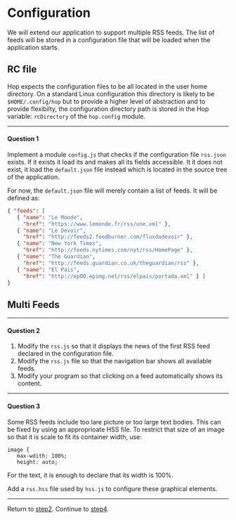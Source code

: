Configuration
=============

We will extend our application to support multiple RSS feeds. The list
of feeds will be stored in a configuration file that will be loaded
when the application starts.

RC file
-------

Hop expects the configuration files to be all located in the user
home directory. On a standard Linux configuration this directory is
likely to be `$HOME/.config/hop` but to provide a higher level of
abstraction and to provide flexibilty, the configuration directory path
is stored in the Hop variable: `rcDirectory` of the `hop.config` module.

*****************************************************************************
#### Question 1 ####

Implement a module `config.js` that checks if the configuration file
`rss.json` exists. If it exists it load its and makes all its fields
accessible. It it does not exist, it load the `default.json` file instead
which is located in the source tree of the application.

For now, the `default.json` file will merely contain a list of feeds. It will
be defined as:

```json
{ "feeds": [
   { "name": "Le Monde",
     "href": "https://www.lemonde.fr/rss/une.xml" },
   { "name": "Le Devoir",
     "href": "http://feeds2.feedburner.com/fluxdudevoir" },
   { "name": "New York Times",
     "href": "http://feeds.nytimes.com/nyt/rss/HomePage" },
   { "name": "The Guardian",
     "href": "http://feeds.guardian.co.uk/theguardian/rss" },
   { "name": "El Pais",
     "href": "http://ep00.epimg.net/rss/elpais/portada.xml" } ] 
}
```

Multi Feeds
-----------

*****************************************************************************
#### Question 2 ####

1. Modify the `rss.js` so that it displays the news of the first RSS feed
declared in the configuration file.
2. Modify the `rss.js` file so that the navigation bar shows all available
 feeds.
3. Modify your program so that clicking on a feed automatically shows
 its content.

*****************************************************************************
#### Question 3 ####

Some RSS feeds include too lare picture or too large text bodies. This can
be fixed by using an approprioate HSS file. To restrict that size of an image
so that it is scale to fit its container width, use:

```
image {
   max-wdith: 100%;
   height: auto;
```

For the text, it is enough to declare that its width is 100%. 

Add a `rss.hss` file used by `hss.js` to configure these graphical
elements.


*****************************************************************************
Return to [step2](https://github.com/manuel-serrano/hop-tutorials/tree/master/rss/step2/).
Continue to [step4](https://github.com/manuel-serrano/hop-tutorials/tree/master/rss/step4/).

